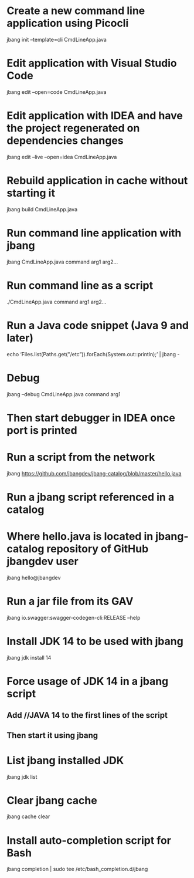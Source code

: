 Create a new command line application using Picocli
===================================================

jbang init –template=cli CmdLineApp.java

Edit application with Visual Studio Code
========================================

jbang edit –open=code CmdLineApp.java

Edit application with IDEA and have the project regenerated on dependencies changes
===================================================================================

jbang edit –live –open=idea CmdLineApp.java

Rebuild application in cache without starting it
================================================

jbang build CmdLineApp.java

Run command line application with jbang
=======================================

jbang CmdLineApp.java command arg1 arg2…

Run command line as a script
============================

./CmdLineApp.java command arg1 arg2…

Run a Java code snippet (Java 9 and later)
==========================================

echo ‘Files.list(Paths.get("/etc”)).forEach(System.out::println);’ | jbang -

Debug
=====

jbang –debug CmdLineApp.java command arg1

Then start debugger in IDEA once port is printed
================================================

Run a script from the network
=============================

jbang https://github.com/jbangdev/jbang-catalog/blob/master/hello.java

Run a jbang script referenced in a catalog
==========================================

Where hello.java is located in jbang-catalog repository of GitHub jbangdev user
===============================================================================

jbang hello@jbangdev

Run a jar file from its GAV
===========================

jbang io.swagger:swagger-codegen-cli:RELEASE –help

Install JDK 14 to be used with jbang
====================================

jbang jdk install 14

Force usage of JDK 14 in a jbang script
=======================================

Add //JAVA 14 to the first lines of the script
----------------------------------------------

Then start it using jbang
-------------------------

List jbang installed JDK
========================

jbang jdk list

Clear jbang cache
=================

jbang cache clear

Install auto-completion script for Bash
=======================================

jbang completion | sudo tee /etc/bash\_completion.d/jbang

